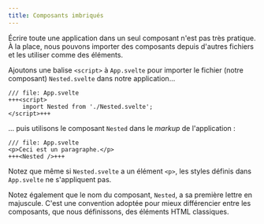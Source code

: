 ```yaml
---
title: Composants imbriqués
---
```


Écrire toute une application dans un seul composant n'est pas très pratique. À la place, nous pouvons importer des composants depuis d'autres fichiers et les utiliser comme des éléments.

Ajoutons une balise `<script>` à `App.svelte` pour importer le fichier (notre composant) `Nested.svelte` dans notre application...

```svelte
/// file: App.svelte
+++<script>
	import Nested from './Nested.svelte';
</script>+++
```

... puis utilisons le composant `Nested` dans le <span class='vo'>_markup_</span> de l'application :

```svelte
/// file: App.svelte
<p>Ceci est un paragraphe.</p>
+++<Nested />+++
```

Notez que même si `Nested.svelte` a un élément `<p>`, les styles définis dans `App.svelte` ne s'appliquent pas.

Notez également que le nom du composant, `Nested`, a sa première lettre en majuscule. C'est une convention adoptée pour mieux différencier entre les composants, que nous définissons, des éléments HTML classiques.
